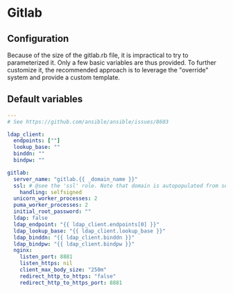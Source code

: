 # Gitlab

<!--TOC-->
<!--ENDTOC-->

## Configuration

Because of the size of the gitlab.rb file, it is impractical to try to parameterized it.
Only a few basic variables are thus provided. To further customize it, the recommended approach is to leverage the "override" system and provide a custom template.

<!--ROLEVARS-->
## Default variables
```yaml
---
# See https://github.com/ansible/ansible/issues/8603

ldap_client:
  endpoints: [""]
  lookup_base: ""
  binddn: ""
  bindpw: ""

gitlab:
  server_name: "gitlab.{{ _domain_name }}"
  ssl: # @see the 'ssl' role. Note that domain is autopopulated from server_name above.
    handling: selfsigned
  unicorn_worker_processes: 2
  puma_worker_processes: 2
  initial_root_password: ""
  ldap: false
  ldap_endpoint: "{{ ldap_client.endpoints[0] }}"
  ldap_lookup_base: "{{ ldap_client.lookup_base }}"
  ldap_binddn: "{{ ldap_client.binddn }}"
  ldap_bindpw: "{{ ldap_client.bindpw }}"
  nginx:
    listen_port: 8881
    listen_https: nil
    client_max_body_size: "250m"
    redirect_http_to_https: "false"
    redirect_http_to_https_port: 8881

```

<!--ENDROLEVARS-->
